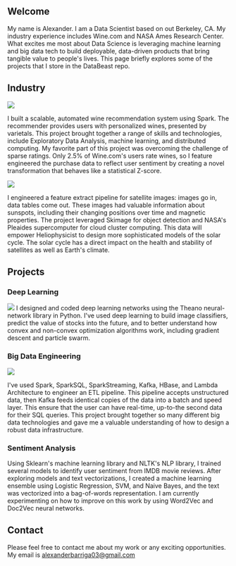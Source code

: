 ## Welcome
My name is Alexander. I am a Data Scientist based on out Berkeley, CA. My industry experience includes Wine.com and NASA Ames Research Center. What excites me most about Data Science is leveraging machine learning and big data tech to build deployable, data-driven products that bring tangible value to people's lives. This page briefly explores some of the projects that I store in the DataBeast repo. 


## Industry 

![](https://img.grouponcdn.com/coupons/mK4w3Pv4cen2UWmZ8bH76/wine_comHIRES-500x500/v1/t200x200.png)

I built a scalable, automated wine recommendation system using Spark. The recommender provides users with personalized wines, presented by varietals. This project brought together a range of skills and technologies, include Exploratory Data Analysis, machine learning, and distributed computing. My favorite part of this project was overcoming the challenge of sparse ratings. Only 2.5% of Wine.com's users rate wines, so I feature engineered the purchase data to reflect user sentiment by creating a novel transformation that behaves like a statistical Z-score.  

![](http://www.cleantechinstitute.org/Images/NASA%20Ames-Cleantech%20Institute.jpg)

I engineered a feature extract pipeline for satellite images: images go in, data tables come out. These images had valuable information about sunspots, including their changing positions over time and magnetic properties. The project leveraged Skimage for object detection and NASA's Pleaides supercomputer for cloud cluster computing. This data will empower Heliophysicist to design more sophisticated models of the solar cycle. The solar cycle has a direct impact on the health and stability of satellites as well as Earth's climate. 


## Projects

### Deep Learning 
![](http://www.itm.uni-stuttgart.de/research/pso_opt/bilder/pso.gif)
I designed and coded deep learning networks using the Theano neural-network library in Python. I've used deep learning to build image classifiers, predict the value of stocks into the future, and to better understand how convex and non-convex optimization algorithms work, including gradient descent and particle swarm. 

### Big Data Engineering
![](https://s3-us-west-2.amazonaws.com/dsci6007/assets/fig2-1.png)

I've used Spark, SparkSQL, SparkStreaming, Kafka, HBase, and Lambda Architecture to engineer an ETL pipeline. This pipeline accepts unstructured data, then Kafka feeds identical copies of the data into a batch and speed layer. This ensure that the user can have real-time, up-to-the second data for their SQL queries. This project brought together so many different big data technologies and gave me a valuable understanding of how to design a robust data infrastructure. 

### Sentiment Analysis 
Using Sklearn's machine learning library and NLTK's NLP library, I trained several models to identify user sentiment from IMDB movie reviews. After exploring models and text vectorizations, I created a machine learning ensemble using Logistic Regression, SVM, and Naive Bayes, and the text was vectorized into a bag-of-words representation. I am currently experimenting on how to improve on this work by using Word2Vec and Doc2Vec neural networks. 

## Contact
Please feel free to contact me about my work or any exciting opportunities. My email is alexanderbarriga03@gmail.com
